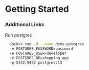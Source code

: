 # Getting Started
### Additional Links
Run postgres
```bash
  docker run -d --name demo-postgres 
  -e POSTGRES_PASSWORD=password 
  -e POSTGRES_USER=developer 
  -e POSTGRES_DB=shopping_app 
  -p 5432:5432 postgres:13
```
